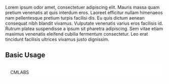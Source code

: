 <p class="text-md text-dark-10 dark:text-gray-40">
  Lorem ipsum odor amet, consectetuer adipiscing elit. Mauris massa quam pretium venenatis at quis interdum eros. Laoreet efficitur nullam himenaeos nam pellentesque pretium turpis facilisi dis. Eu quis dictum aenean consequat nibh blandit vivamus. Vulputate venenatis varius eros facilisis id. Rutrum platea suspendisse a ipsum sit pharetra adipiscing. Sem vitae etiam maximus venenatis eleifend cubilia fermentum consectetur. Leo erat tincidunt facilisis ultrices vivamus justo dignissim.
</p>

## Basic Usage

<div style="display: flex; align-items: center; gap: 8px; margin-top: 16px; padding: 16px; background: white;">
  <cm-strike>CMLABS</cm-strike>
</div>
